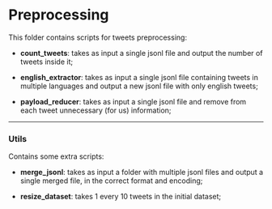 # Preprocessing 


This folder contains scripts for tweets preprocessing:

* **count_tweets**: takes as input a single jsonl file and output the number of tweets inside it;

* **english_extractor**: takes as input a single jsonl file containing tweets in multiple languages and output a new jsonl file with only english tweets;

* **payload_reducer**: takes as input a single jsonl file and remove from each tweet unnecessary (for us) information;

---
### Utils

Contains some extra scripts:

* **merge_jsonl**: takes as input a folder with multiple jsonl files and output a single merged file, in the correct format and encoding;

* **resize_dataset**: takes 1 every 10 tweets in the initial dataset;

